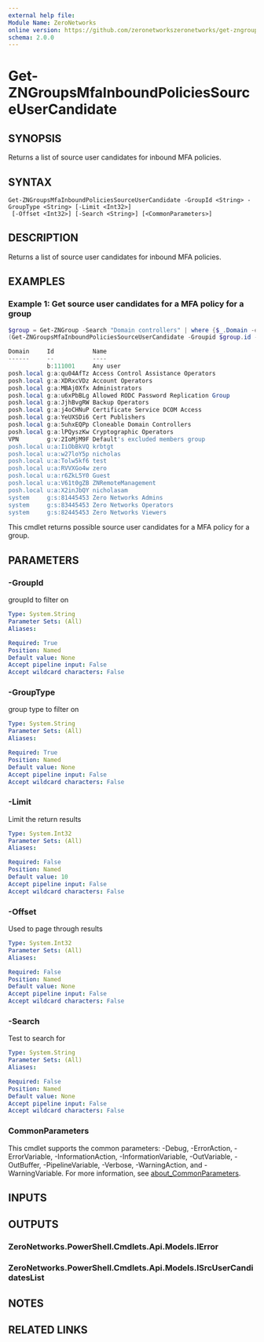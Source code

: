 ```yaml
---
external help file:
Module Name: ZeroNetworks
online version: https://github.com/zeronetworkszeronetworks/get-zngroupsmfainboundpoliciessourceusercandidate
schema: 2.0.0
---
```


# Get-ZNGroupsMfaInboundPoliciesSourceUserCandidate

## SYNOPSIS
Returns a list of source user candidates for inbound MFA policies.

## SYNTAX

```
Get-ZNGroupsMfaInboundPoliciesSourceUserCandidate -GroupId <String> -GroupType <String> [-Limit <Int32>]
 [-Offset <Int32>] [-Search <String>] [<CommonParameters>]
```

## DESCRIPTION
Returns a list of source user candidates for inbound MFA policies.

## EXAMPLES

### Example 1: Get source user candidates for a MFA policy for a group
```powershell
$group = Get-ZNGroup -Search "Domain controllers" | where {$_.Domain -eq "tag"}
(Get-ZNGroupsMfaInboundPoliciesSourceUserCandidate -Groupid $group.id -GroupType tag).Items

Domain     Id           Name
------     --           ----
           b:111001     Any user
posh.local g:a:qu04AfTz Access Control Assistance Operators
posh.local g:a:XDRxcVDz Account Operators
posh.local g:a:MBAj0Xfx Administrators
posh.local g:a:u6xPbBLg Allowed RODC Password Replication Group
posh.local g:a:JjhBvgRW Backup Operators
posh.local g:a:j4oCHNuP Certificate Service DCOM Access
posh.local g:a:YeUXSDi6 Cert Publishers
posh.local g:a:5uhxEQPp Cloneable Domain Controllers
posh.local g:a:lPQyszKw Cryptographic Operators
VPN        g:v:2IoMjM9F Default's excluded members group
posh.local u:a:IiObBkVQ krbtgt
posh.local u:a:w27loY5p nicholas
posh.local u:a:Tolw5kf6 test
posh.local u:a:RVVXGo4w zero
posh.local u:a:r6ZkL5Y0 Guest
posh.local u:a:V61t0gZB ZNRemoteManagement
posh.local u:a:X2inJbQY nicholasam
system     g:s:81445453 Zero Networks Admins
system     g:s:83445453 Zero Networks Operators
system     g:s:82445453 Zero Networks Viewers
```

This cmdlet returns possible source user candidates for a MFA policy for a group.

## PARAMETERS

### -GroupId
groupId to filter on

```yaml
Type: System.String
Parameter Sets: (All)
Aliases:

Required: True
Position: Named
Default value: None
Accept pipeline input: False
Accept wildcard characters: False
```

### -GroupType
group type to filter on

```yaml
Type: System.String
Parameter Sets: (All)
Aliases:

Required: True
Position: Named
Default value: None
Accept pipeline input: False
Accept wildcard characters: False
```

### -Limit
Limit the return results

```yaml
Type: System.Int32
Parameter Sets: (All)
Aliases:

Required: False
Position: Named
Default value: 10
Accept pipeline input: False
Accept wildcard characters: False
```

### -Offset
Used to page through results

```yaml
Type: System.Int32
Parameter Sets: (All)
Aliases:

Required: False
Position: Named
Default value: None
Accept pipeline input: False
Accept wildcard characters: False
```

### -Search
Test to search for

```yaml
Type: System.String
Parameter Sets: (All)
Aliases:

Required: False
Position: Named
Default value: None
Accept pipeline input: False
Accept wildcard characters: False
```

### CommonParameters
This cmdlet supports the common parameters: -Debug, -ErrorAction, -ErrorVariable, -InformationAction, -InformationVariable, -OutVariable, -OutBuffer, -PipelineVariable, -Verbose, -WarningAction, and -WarningVariable. For more information, see [about_CommonParameters](http://go.microsoft.com/fwlink/?LinkID=113216).

## INPUTS

## OUTPUTS

### ZeroNetworks.PowerShell.Cmdlets.Api.Models.IError

### ZeroNetworks.PowerShell.Cmdlets.Api.Models.ISrcUserCandidatesList

## NOTES

## RELATED LINKS

